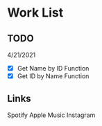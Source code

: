 # Work List

## TODO

4/21/2021

- [X] Get Name by ID Function
- [X] Get ID by Name Function

## Links

Spotify
Apple Music
Instagram
